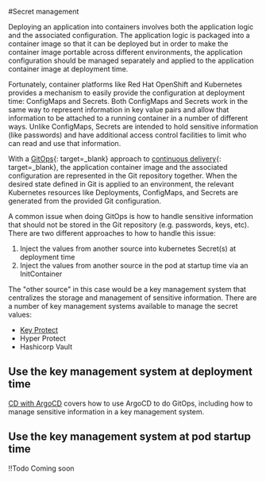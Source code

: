 #Secret management

Deploying an application into containers involves both the application logic and the associated configuration. The application logic is packaged into a container image so that it can be deployed but in order to make the container image portable across different environments, the application configuration should be managed separately and applied to the application container image at deployment time.

Fortunately, container platforms like Red Hat OpenShift and Kubernetes provides a mechanism to easily provide the configuration at deployment time: ConfigMaps and Secrets. Both ConfigMaps and Secrets work in the same way to represent information in key value pairs and allow that information to be attached to a running container in a number of different ways. Unlike ConfigMaps, Secrets are intended to hold sensitive information (like passwords) and have additional access control facilities to limit who can read and use that information.

With a [GitOps](./getting-started-day-0/git-ops){: target=_blank} approach to [continuous delivery](./getting-started-day-2/continuous-delivery){: target=_blank}, the application container image and the associated configuration are represented in the Git repository together. When the desired state defined in Git is applied to an environment, the relevant Kubernetes resources like Deployments, ConfigMaps, and Secrets are generated from the provided Git configuration.

A common issue when doing GitOps is how to handle sensitive information that should not be stored in the Git repository 
(e.g. passwords, keys, etc). There are two different approaches to how to handle this issue:

1. Inject the values from another source into kubernetes Secret(s) at deployment time
2. Inject the values from another source in the pod at startup time via an InitContainer

The "other source" in this case would be a key management system that centralizes the storage and management of sensitive 
information. There are a number of key management systems available to manage the secret values:

- [Key Protect](../../reference/tools/secret-management-with-key-protect)
- Hyper Protect
- Hashicorp Vault

## Use the key management system at deployment time

[CD with ArgoCD](../../reference/tools/argocd.md) covers how to use ArgoCD to do GitOps, including how to manage sensitive information in a key management system.

## Use the key management system at pod startup time

!!Todo
    Coming soon
